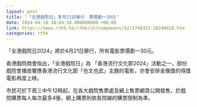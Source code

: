 ```yaml
---
layout: post
title: "「全港戲院日」本月21日舉行　票價劃一30元"
date: 2024-04-10 18:04:58.000000000 +08:00
link: https://news.rthk.hk/rthk/ch/component/k2/1748321-20240410.htm
categories: rthk
---
```


「全港戲院日2024」將於4月21日舉行，所有電影票價劃一30元。

香港戲院商會指出，「全港戲院日」為 「香港流行文化節2024」活動之一，部份戲院會播放響應香港流行文化節「也文也武」主題的電影，亦會安排金像獎的得獎電影再度上映。

市民可於下周三中午12時起，在各大戲院售票處及網上售票網頁公開發售，於戲院購票每人每次最多4張，網上購票則依各院線的購票限制為準。
